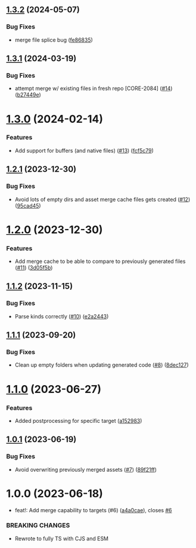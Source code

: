 ## [1.3.2](https://github.com/kapetacom/codegen/compare/v1.3.1...v1.3.2) (2024-05-07)


### Bug Fixes

* merge file splice bug ([fe86835](https://github.com/kapetacom/codegen/commit/fe86835112f7f41c2e6e21a243958919852add44))

## [1.3.1](https://github.com/kapetacom/codegen/compare/v1.3.0...v1.3.1) (2024-03-19)


### Bug Fixes

* attempt merge w/ existing files in fresh repo [CORE-2084] ([#14](https://github.com/kapetacom/codegen/issues/14)) ([b27449e](https://github.com/kapetacom/codegen/commit/b27449e98b798a91d787d5efb4db009508290ef7))

# [1.3.0](https://github.com/kapetacom/codegen/compare/v1.2.1...v1.3.0) (2024-02-14)


### Features

* Add support for buffers (and native files) ([#13](https://github.com/kapetacom/codegen/issues/13)) ([fcf5c79](https://github.com/kapetacom/codegen/commit/fcf5c79cb69374d2d441774c68653b641726343b))

## [1.2.1](https://github.com/kapetacom/codegen/compare/v1.2.0...v1.2.1) (2023-12-30)


### Bug Fixes

* Avoid lots of empty dirs and asset merge cache files gets created ([#12](https://github.com/kapetacom/codegen/issues/12)) ([95cad45](https://github.com/kapetacom/codegen/commit/95cad45e8b66a23e5c962bc865310f4820b43014))

# [1.2.0](https://github.com/kapetacom/codegen/compare/v1.1.2...v1.2.0) (2023-12-30)


### Features

* Add merge cache to be able to compare to previously generated files ([#11](https://github.com/kapetacom/codegen/issues/11)) ([3d05f5b](https://github.com/kapetacom/codegen/commit/3d05f5bf1281e51c9ac9eb464a8ab46dd003805c))

## [1.1.2](https://github.com/kapetacom/codegen/compare/v1.1.1...v1.1.2) (2023-11-15)

### Bug Fixes

-   Parse kinds correctly ([#10](https://github.com/kapetacom/codegen/issues/10)) ([e2a2443](https://github.com/kapetacom/codegen/commit/e2a24432d8d7aafc92992aeaac675a30ed1ed123))

## [1.1.1](https://github.com/kapetacom/codegen/compare/v1.1.0...v1.1.1) (2023-09-20)

### Bug Fixes

-   Clean up empty folders when updating generated code ([#8](https://github.com/kapetacom/codegen/issues/8)) ([8dec127](https://github.com/kapetacom/codegen/commit/8dec12747d5d0b68745297361e178a1c336288b2))

# [1.1.0](https://github.com/kapetacom/codegen/compare/v1.0.1...v1.1.0) (2023-06-27)

### Features

-   Added postprocessing for specific target ([a152983](https://github.com/kapetacom/codegen/commit/a1529832fe8e7e7bcbd32c0e1fccdd1b2a2844d5))

## [1.0.1](https://github.com/kapetacom/codegen/compare/v1.0.0...v1.0.1) (2023-06-19)

### Bug Fixes

-   Avoid overwriting previously merged assets ([#7](https://github.com/kapetacom/codegen/issues/7)) ([89f21ff](https://github.com/kapetacom/codegen/commit/89f21fff183711388fef46b8dfcd80b7fee2960a))

# 1.0.0 (2023-06-18)

-   feat!: Add merge capability to targets (#6) ([a4a0cae](https://github.com/kapetacom/codegen/commit/a4a0cae738a0cbf1e4290fcdc46d7d0ddf800928)), closes [#6](https://github.com/kapetacom/codegen/issues/6)

### BREAKING CHANGES

-   Rewrote to fully TS with CJS and ESM
